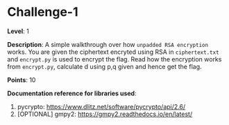 # Challenge-1
  
**Level**: 1  
  
**Description**: A simple walkthrough over how `unpadded RSA encryption` works. You are given the ciphertext encryted using RSA in `ciphertext.txt` and `encrypt.py` is used to encrypt the flag. Read how the encryption works from `encrypt.py`, calculate d using p,q given and hence get the flag.  
  
**Points**: 10  
  

**Documentation reference for libraries used**:
1. pycrypto: https://www.dlitz.net/software/pycrypto/api/2.6/
2. [OPTIONAL] gmpy2: https://gmpy2.readthedocs.io/en/latest/